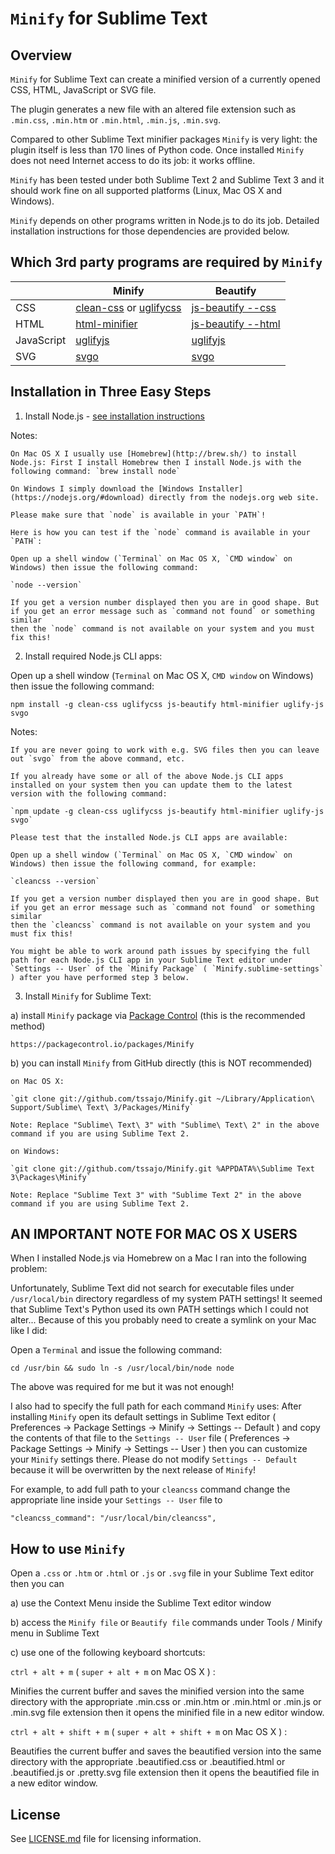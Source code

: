 `Minify` for Sublime Text
=========================

Overview
--------
`Minify` for Sublime Text can create a minified version of a currently opened CSS, HTML, JavaScript or SVG file.

The plugin generates a new file with an altered file extension such as `.min.css`, `.min.htm` or `.min.html`, `.min.js`, `.min.svg`.

Compared to other Sublime Text minifier packages `Minify` is very light: the plugin itself is less than 170 lines of Python code.
Once installed `Minify` does not need Internet access to do its job: it works offline.

`Minify` has been tested under both Sublime Text 2 and Sublime Text 3 and it should work fine on all supported platforms (Linux, Mac OS X and Windows).

`Minify` depends on other programs written in Node.js to do its job. Detailed installation instructions for those dependencies are provided below.

Which 3rd party programs are required by `Minify`
-------------------------------------------------

|            | Minify | Beautify |
| ---------- | ------ | -------- |
| CSS        | [clean-css](https://www.npmjs.com/package/clean-css) or [uglifycss](https://www.npmjs.com/package/uglifycss) | [js-beautify --css](https://www.npmjs.org/package/js-beautify) |
| HTML       | [html-minifier](https://www.npmjs.com/package/html-minifier) | [js-beautify --html](https://www.npmjs.org/package/js-beautify) |
| JavaScript | [uglifyjs](https://www.npmjs.com/package/uglifyjs) | [uglifyjs](https://www.npmjs.com/package/uglifyjs) |
| SVG        | [svgo](https://www.npmjs.com/package/svgo) | [svgo](https://www.npmjs.com/package/svgo) |

Installation in Three Easy Steps
--------------------------------

1. Install Node.js - [see installation instructions](https://github.com/joyent/node/wiki/Installing-Node.js-via-package-manager)

  Notes:

    On Mac OS X I usually use [Homebrew](http://brew.sh/) to install Node.js: First I install Homebrew then I install Node.js with the following command: `brew install node`

    On Windows I simply download the [Windows Installer](https://nodejs.org/#download) directly from the nodejs.org web site.

    Please make sure that `node` is available in your `PATH`!

    Here is how you can test if the `node` command is available in your `PATH`:

    Open up a shell window (`Terminal` on Mac OS X, `CMD window` on Windows) then issue the following command:

    `node --version`

    If you get a version number displayed then you are in good shape. But if you get an error message such as `command not found` or something similar
    then the `node` command is not available on your system and you must fix this!

2. Install required Node.js CLI apps:

  Open up a shell window (`Terminal` on Mac OS X, `CMD window` on Windows) then issue the following command:

  `npm install -g clean-css uglifycss js-beautify html-minifier uglify-js svgo`

  Notes:

    If you are never going to work with e.g. SVG files then you can leave out `svgo` from the above command, etc.

    If you already have some or all of the above Node.js CLI apps installed on your system then you can update them to the latest version with the following command:

    `npm update -g clean-css uglifycss js-beautify html-minifier uglify-js svgo`

    Please test that the installed Node.js CLI apps are available:

    Open up a shell window (`Terminal` on Mac OS X, `CMD window` on Windows) then issue the following command, for example:

    `cleancss --version`

    If you get a version number displayed then you are in good shape. But if you get an error message such as `command not found` or something similar
    then the `cleancss` command is not available on your system and you must fix this!

    You might be able to work around path issues by specifying the full path for each Node.js CLI app in your Sublime Text editor under
    `Settings -- User` of the `Minify Package` ( `Minify.sublime-settings` ) after you have performed step 3 below.

3. Install `Minify` for Sublime Text:

  a) install `Minify` package via [Package Control](https://packagecontrol.io/) (this is the recommended method)

    https://packagecontrol.io/packages/Minify

  b) you can install `Minify` from GitHub directly (this is NOT recommended)

    on Mac OS X:

    `git clone git://github.com/tssajo/Minify.git ~/Library/Application\ Support/Sublime\ Text\ 3/Packages/Minify`

    Note: Replace "Sublime\ Text\ 3" with "Sublime\ Text\ 2" in the above command if you are using Sublime Text 2.

    on Windows:

    `git clone git://github.com/tssajo/Minify.git %APPDATA%\Sublime Text 3\Packages\Minify`

    Note: Replace "Sublime Text 3" with "Sublime Text 2" in the above command if you are using Sublime Text 2.

AN IMPORTANT NOTE FOR MAC OS X USERS
------------------------------------
When I installed Node.js via Homebrew on a Mac I ran into the following problem:

Unfortunately, Sublime Text did not search for executable files under `/usr/local/bin` directory regardless of my system PATH settings!
It seemed that Sublime Text's Python used its own PATH settings which I could not alter... Because of this you probably need to create a symlink on your Mac like I did:

Open a `Terminal` and issue the following command:

`cd /usr/bin && sudo ln -s /usr/local/bin/node node`

The above was required for me but it was not enough!

I also had to specify the full path for each command `Minify` uses:
After installing `Minify` open its default settings in Sublime Text editor
( Preferences -> Package Settings -> Minify -> Settings -- Default ) and copy the contents of that file to the `Settings -- User` file
( Preferences -> Package Settings -> Minify -> Settings -- User ) then you can customize your `Minify` settings there.
Please do not modify `Settings -- Default` because it will be overwritten by the next release of `Minify`!

For example, to add full path to your `cleancss` command change the appropriate line inside your `Settings -- User` file to

    "cleancss_command": "/usr/local/bin/cleancss",

How to use `Minify`
-------------------
Open a `.css` or `.htm` or `.html` or `.js` or `.svg` file in your Sublime Text editor then you can

  a) use the Context Menu inside the Sublime Text editor window

  b) access the `Minify file` or `Beautify file` commands under Tools / Minify menu in Sublime Text

  c) use one of the following keyboard shortcuts:

  `ctrl + alt + m` ( `super + alt + m` on Mac OS X ) :

  Minifies the current buffer and saves the minified version into the same directory with the
  appropriate .min.css or .min.htm or .min.html or .min.js or .min.svg file extension then it opens the minified file in a new editor window.

  `ctrl + alt + shift + m` ( `super + alt + shift + m` on Mac OS X ) :

  Beautifies the current buffer and saves the beautified version into the same directory with the
  appropriate .beautified.css or .beautified.html or .beautified.js or .pretty.svg file extension then it opens the beautified file in a new editor window.

License
-------
See [LICENSE.md](https://github.com/tssajo/Minify/blob/master/LICENSE.md) file for licensing information.
